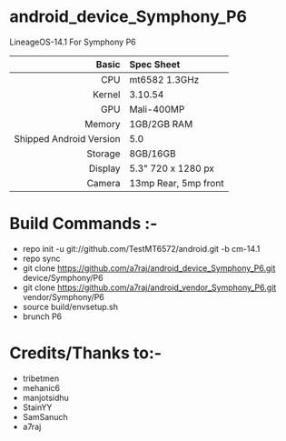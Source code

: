 # android_device_Symphony_P6

LineageOS-14.1 For Symphony P6

Basic   | Spec Sheet
-------:|:-------------------------
CPU     | mt6582 1.3GHz 
Kernel  | 3.10.54
GPU     | Mali-400MP
Memory  | 1GB/2GB RAM
Shipped Android Version | 5.0
Storage | 8GB/16GB
Display | 5.3" 720 x 1280 px
Camera  | 13mp Rear, 5mp front




# Build Commands :-

  * repo init -u git://github.com/TestMT6572/android.git -b cm-14.1
  * repo sync
  * git clone https://github.com/a7raj/android_device_Symphony_P6.git device/Symphony/P6
  * git clone https://github.com/a7raj/android_vendor_Symphony_P6.git vendor/Symphony/P6
  * source build/envsetup.sh
  * brunch P6


# Credits/Thanks to:-

 * tribetmen
 * mehanic6
 * manjotsidhu
 * StainYY
 * SamSanuch
 * a7raj
